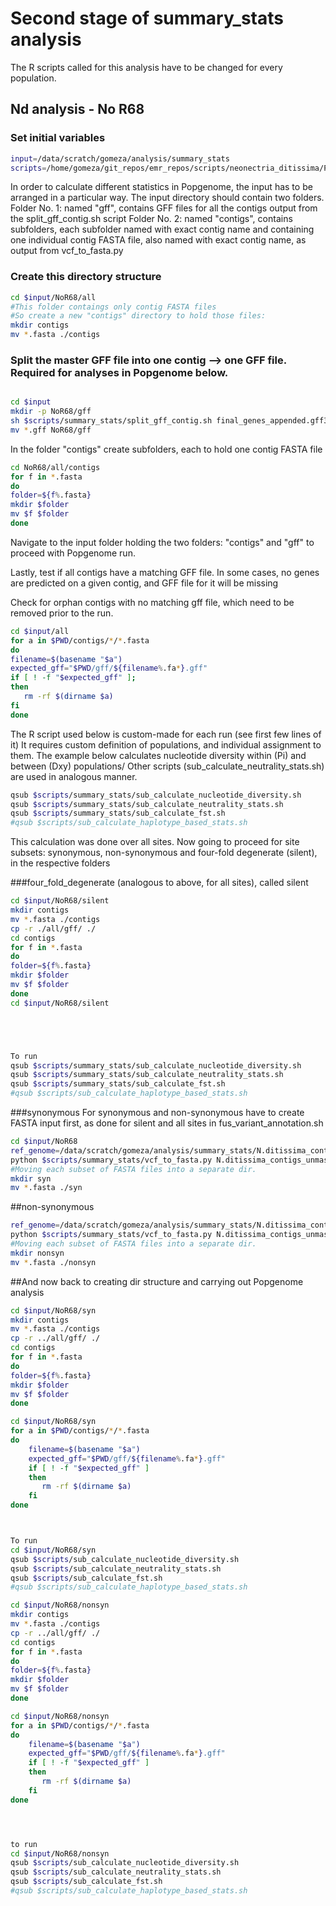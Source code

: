 # Second stage of summary_stats analysis

The R scripts called for this analysis have to be changed for every population.

## Nd analysis - No R68

### Set initial variables

```bash
input=/data/scratch/gomeza/analysis/summary_stats
scripts=/home/gomeza/git_repos/emr_repos/scripts/neonectria_ditissima/Popgen_analysis
```

In order to calculate different statistics in Popgenome, the input has to be
arranged in a particular way.
The input directory should contain two folders.
Folder No. 1: named "gff", contains GFF files for all the contigs output from
the split_gff_contig.sh script
Folder No. 2: named "contigs", contains subfolders, each subfolder named with
exact contig name and containing one individual contig FASTA file, also named
with exact contig name, as output from vcf_to_fasta.py

### Create this directory structure

```bash
cd $input/NoR68/all
#This folder contaings only contig FASTA files
#So create a new "contigs" directory to hold those files:
mkdir contigs
mv *.fasta ./contigs
```

### Split the master GFF file into one contig --> one GFF file. Required for analyses in Popgenome below.

```bash

cd $input
mkdir -p NoR68/gff
sh $scripts/summary_stats/split_gff_contig.sh final_genes_appended.gff3
mv *.gff NoR68/gff
```

In the folder "contigs" create subfolders, each to hold one contig FASTA file

```bash
cd NoR68/all/contigs
for f in *.fasta
do
folder=${f%.fasta}
mkdir $folder
mv $f $folder
done
```

Navigate to the input folder holding the two folders: "contigs" and "gff" to proceed with Popgenome run.

Lastly, test if all contigs have a matching GFF file. In some cases, no genes are predicted on a given contig, and GFF file for it will be missing

Check for orphan contigs with no matching gff file, which need to be removed prior to the run.

```bash
cd $input/all
for a in $PWD/contigs/*/*.fasta
do
filename=$(basename "$a")
expected_gff="$PWD/gff/${filename%.fa*}.gff"
if [ ! -f "$expected_gff" ];
then
   rm -rf $(dirname $a)
fi
done
```

The R script used below is custom-made for each run (see first few lines of it)
It requires custom definition of populations, and individual assignment to them.
The example below calculates nucleotide diversity within (Pi) and between (Dxy) populations/
Other scripts (sub_calculate_neutrality_stats.sh) are used in analogous manner.

```bash
qsub $scripts/summary_stats/sub_calculate_nucleotide_diversity.sh
qsub $scripts/summary_stats/sub_calculate_neutrality_stats.sh
qsub $scripts/summary_stats/sub_calculate_fst.sh
#qsub $scripts/sub_calculate_haplotype_based_stats.sh
```

This calculation was done over all sites. Now going to proceed for site subsets: synonymous, non-synonymous and four-fold degenerate (silent), in the respective folders

###four_fold_degenerate (analogous to above, for all sites), called silent

```bash
cd $input/NoR68/silent
mkdir contigs
mv *.fasta ./contigs
cp -r ./all/gff/ ./
cd contigs
for f in *.fasta
do
folder=${f%.fasta}
mkdir $folder
mv $f $folder
done
cd $input/NoR68/silent





To run
qsub $scripts/summary_stats/sub_calculate_nucleotide_diversity.sh
qsub $scripts/summary_stats/sub_calculate_neutrality_stats.sh
qsub $scripts/summary_stats/sub_calculate_fst.sh
#qsub $scripts/sub_calculate_haplotype_based_stats.sh
```

###synonymous
For synonymous and non-synonymous have to create FASTA input first, as done
for silent and all sites in fus_variant_annotation.sh

```bash
cd $input/NoR68
ref_genome=/data/scratch/gomeza/analysis/summary_stats/N.ditissima_contigs_unmasked.fa
python $scripts/summary_stats/vcf_to_fasta.py N.ditissima_contigs_unmasked_noR68_filtered.recode_syn.vcf $ref_genome 1
#Moving each subset of FASTA files into a separate dir.
mkdir syn
mv *.fasta ./syn
```

##non-synonymous
```bash
ref_genome=/data/scratch/gomeza/analysis/summary_stats/N.ditissima_contigs_unmasked.fa
python $scripts/summary_stats/vcf_to_fasta.py N.ditissima_contigs_unmasked_noR68_filtered.recode_nonsyn.vcf $ref_genome 1
#Moving each subset of FASTA files into a separate dir.
mkdir nonsyn
mv *.fasta ./nonsyn
```

##And now back to creating dir structure and carrying out Popgenome analysis

```bash
cd $input/NoR68/syn
mkdir contigs
mv *.fasta ./contigs
cp -r ../all/gff/ ./
cd contigs
for f in *.fasta
do
folder=${f%.fasta}
mkdir $folder
mv $f $folder
done

cd $input/NoR68/syn
for a in $PWD/contigs/*/*.fasta
do
    filename=$(basename "$a")
    expected_gff="$PWD/gff/${filename%.fa*}.gff"
    if [ ! -f "$expected_gff" ]
    then
       rm -rf $(dirname $a)
    fi
done



To run
cd $input/NoR68/syn
qsub $scripts/sub_calculate_nucleotide_diversity.sh
qsub $scripts/sub_calculate_neutrality_stats.sh
qsub $scripts/sub_calculate_fst.sh
#qsub $scripts/sub_calculate_haplotype_based_stats.sh
```
```bash
cd $input/NoR68/nonsyn
mkdir contigs
mv *.fasta ./contigs
cp -r ../all/gff/ ./
cd contigs
for f in *.fasta
do
folder=${f%.fasta}
mkdir $folder
mv $f $folder
done

cd $input/NoR68/nonsyn
for a in $PWD/contigs/*/*.fasta
do
    filename=$(basename "$a")
    expected_gff="$PWD/gff/${filename%.fa*}.gff"
    if [ ! -f "$expected_gff" ]
    then
       rm -rf $(dirname $a)
    fi
done




to run
cd $input/NoR68/nonsyn
qsub $scripts/sub_calculate_nucleotide_diversity.sh
qsub $scripts/sub_calculate_neutrality_stats.sh
qsub $scripts/sub_calculate_fst.sh
#qsub $scripts/sub_calculate_haplotype_based_stats.sh
```
